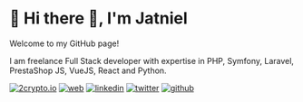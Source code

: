 # 🚀 Hi there 👋, I'm Jatniel
Welcome to my GitHub page!

I am freelance Full Stack developer with expertise in PHP, Symfony, Laravel, PrestaShop JS, VueJS, React and Python. 


[![2crypto.io](https://img.shields.io/badge/2crypto.io-3B7B21?style=for-the-badge&logo=bitcoin&logoColor=white)](https://www.2crypto.io/team/jatniel-guzman/) 
[![web](https://img.shields.io/badge/my_web-000?style=for-the-badge&logo=ko-fi&logoColor=white)](https://jatniel.dev/) 
[![linkedin](https://img.shields.io/badge/linkedin-0A66C2?style=for-the-badge&logo=linkedin&logoColor=white)](https://fr.linkedin.com/in/jatniel) 
[![twitter](https://img.shields.io/badge/twitter-1DA1F2?style=for-the-badge&logo=twitter&logoColor=white)](https://twitter.com/jatnieldev) 
[![github](https://img.shields.io/badge/github-007096?style=for-the-badge&logo=github&logoColor=white)](https://www.github.com/jatniel) 
